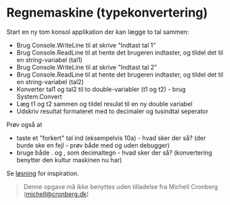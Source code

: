 ﻿# Regnemaskine (typekonvertering)

Start en ny tom konsol applikation der kan lægge to tal sammen:

* Brug Console.WriteLine til at skrive "Indtast tal 1"
* Brug Console.ReadLine til at hente det brugeren indtaster, og tildel det til en string-variabel (tal1)
* Brug Console.WriteLine til at skrive "Indtast tal 2"
* Brug Console.ReadLine til at hente det brugeren indtaster, og tildel det til en string-variabel (tal2)
* Konverter tal1 og tal2 til to double-variabler (t1 og t2) - brug System.Convert
* Læg t1 og t2 sammen og tildel resulat til en ny double variabel
* Udskriv resultat formateret med to decimaler og tusindtal seperator

Prøv også at

* taste et "forkert" tal ind (eksempelvis 10a) - hvad sker der så? (der burde ske en fejl - prøv både med og uden debugger)
* bruge både . og , som decimaltegn - hvad sker der så? (konvertering benytter den kultur maskinen nu har)

Se [løsning](https://github.com/devcronberg/undervisning-cs-opgaver/blob/master/Variabler-regnemaskine/Program.cs) for inspiration.

<!-- footerstart -->
> Denne opgave må ikke benyttes uden tilladelse fra Michell Cronberg (michell@cronberg.dk)
<!-- footerslut -->
